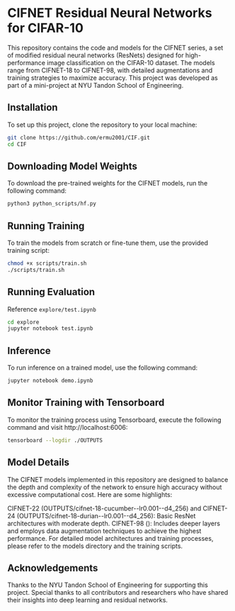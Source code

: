 # CIFNET Residual Neural Networks for CIFAR-10
This repository contains the code and models for the CIFNET series, a set of modified residual neural networks (ResNets) designed for high-performance image classification on the CIFAR-10 dataset. The models range from CIFNET-18 to CIFNET-98, with detailed augmentations and training strategies to maximize accuracy. This project was developed as part of a mini-project at NYU Tandon School of Engineering.
## Installation

To set up this project, clone the repository to your local machine:

```bash
git clone https://github.com/ermu2001/CIF.git
cd CIF
```

## Downloading Model Weights
To download the pre-trained weights for the CIFNET models, run the following command:
```bash
python3 python_scripts/hf.py
```

## Running Training
To train the models from scratch or fine-tune them, use the provided training script:
```bash
chmod +x scripts/train.sh
./scripts/train.sh
```

## Running Evaluation
Reference `explore/test.ipynb`
```bash
cd explore
jupyter notebook test.ipynb
```

## Inference
To run inference on a trained model, use the following command:
```bash
jupyter notebook demo.ipynb
```

## Monitor Training with Tensorboard
To monitor the training process using Tensorboard, execute the following command and visit http://localhost:6006:
```bash
tensorboard --logdir ./OUTPUTS
```

## Model Details
The CIFNET models implemented in this repository are designed to balance the depth and complexity of the network to ensure high accuracy without excessive computational cost. Here are some highlights:

CIFNET-22 (OUTPUTS/cifnet-18-cucumber--lr0.001--d4_256) and CIFNET-24 (OUTPUTS/cifnet-18-durian--lr0.001--d4_256): Basic ResNet architectures with moderate depth.
CIFNET-98 (): Includes deeper layers and employs data augmentation techniques to achieve the highest performance.
For detailed model architectures and training processes, please refer to the models directory and the training scripts.

## Acknowledgements
Thanks to the NYU Tandon School of Engineering for supporting this project.
Special thanks to all contributors and researchers who have shared their insights into deep learning and residual networks.
